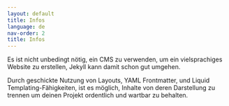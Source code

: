 ```yaml
---
layout: default
title: Infos
language: de
nav-order: 2
title: Infos
---
```


Es ist nicht unbedingt nötig, ein CMS zu verwenden, um ein vielsprachiges Website zu erstellen, Jekyll kann damit schon gut umgehen.

Durch geschickte Nutzung von Layouts, YAML Frontmatter, und Liquid Templating-Fähigkeiten, ist es möglich, Inhalte von deren Darstellung zu trennen um deinen Projekt ordentlich und wartbar zu behalten.
